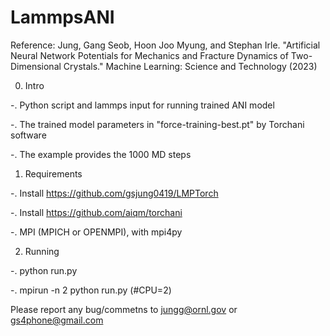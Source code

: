 # LammpsANI

Reference: Jung, Gang Seob, Hoon Joo Myung, and Stephan Irle. "Artificial Neural Network Potentials for Mechanics and Fracture Dynamics of Two-Dimensional Crystals." Machine Learning: Science and Technology (2023)

0. Intro

 -. Python script and lammps input for running trained ANI model

 -. The trained model parameters in "force-training-best.pt" by Torchani software

 -. The example provides the 1000 MD steps

1. Requirements

 -. Install https://github.com/gsjung0419/LMPTorch
 
 -. Install https://github.com/aiqm/torchani
 
 -. MPI (MPICH or OPENMPI), with mpi4py

2. Running 

 -. python run.py

 -. mpirun -n 2 python run.py (#CPU=2)


Please report any bug/commetns to jungg@ornl.gov or gs4phone@gmail.com
